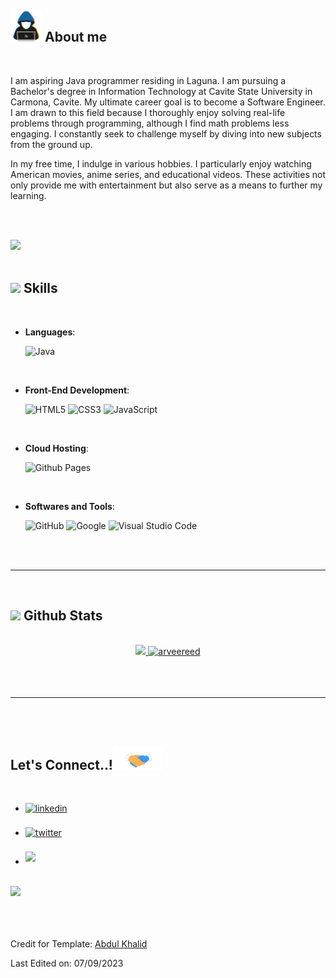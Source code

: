 
## <picture><img src = "https://github.com/0xAbdulKhalid/0xAbdulKhalid/raw/main/assets/mdImages/about_me.gif" width = 50px></picture> **About me**


<br>

I am aspiring Java programmer residing in Laguna. I am pursuing a Bachelor's degree in Information Technology at Cavite State University in Carmona, Cavite. My ultimate career goal is to become a Software Engineer. I am drawn to this field because I thoroughly enjoy solving real-life problems through programming, although I find math problems less engaging. I constantly seek to challenge myself by diving into new subjects from the ground up.

In my free time, I indulge in various hobbies. I particularly enjoy watching American movies, anime series, and educational videos. These activities not only provide me with entertainment but also serve as a means to further my learning.

<br><br>

<img src="https://user-images.githubusercontent.com/73097560/115834477-dbab4500-a447-11eb-908a-139a6edaec5c.gif"><br><br>

## <img src="https://media2.giphy.com/media/QssGEmpkyEOhBCb7e1/giphy.gif?cid=ecf05e47a0n3gi1bfqntqmob8g9aid1oyj2wr3ds3mg700bl&rid=giphy.gif" width ="25"><b> Skills</b>
<br>

<p align="center">

- **Languages**:

    ![Java](https://img.shields.io/badge/Java-ED8B00?style=for-the-badge&logo=openjdk&logoColor=white)

<br>   

- **Front-End Development**:

   ![HTML5](https://img.shields.io/badge/HTML5%20-%23E34F26.svg?style=for-the-badge&logo=html5&logoColor=white)
   ![CSS3](https://img.shields.io/badge/CSS%20-%231572B6.svg?style=for-the-badge&logo=css3&logoColor=white)
   ![JavaScript](https://img.shields.io/badge/JavaScript%20-%23F7DF1E.svg?style=for-the-badge&logo=javascript&logoColor=black)

<br>

- **Cloud Hosting**:

    ![Github Pages](https://img.shields.io/badge/GitHub%20Pages-%23327FC7.svg?style=for-the-badge&logo=github&logoColor=white)

<br>

- **Softwares and Tools**:

    ![GitHub](https://img.shields.io/badge/github-%23121011.svg?style=for-the-badge&logo=github&logoColor=white)
    ![Google](https://img.shields.io/badge/google-%234285F4.svg?style=for-the-badge&logo=google&logoColor=white)
    ![Visual Studio Code](https://img.shields.io/badge/Visual%20Studio%20Code-0078d7.svg?style=for-the-badge&logo=visual-studio-code&logoColor=white)


</p>

<br>
<br>

-----

<br>


## <img src="https://media.giphy.com/media/iY8CRBdQXODJSCERIr/giphy.gif" width="35"><b> Github Stats </b>
<br>

<div align="center">

<a href="https://github.com/arveereed/">
  <img src="https://github-readme-stats.vercel.app/api?username=arveereed&include_all_commits=true&count_private=true&show_icons=true&line_height=20&title_color=7A7ADB&icon_color=2234AE&text_color=D3D3D3&bg_color=0,000000,130F40" width="450"/>
  <img src="https://github-readme-stats.vercel.app/api/top-langs?username=arveereed&show_icons=true&locale=en&layout=compact&line_height=20&title_color=7A7ADB&icon_color=2234AE&text_color=D3D3D3&bg_color=0,000000,130F40" width="375"  alt="arveereed"/>

</a>
</div>

<br>
<br>
<br>

-----

<br>
<br>

## <b> Let's Connect..!</b><img src="https://github.com/0xAbdulKhalid/0xAbdulKhalid/raw/main/assets/mdImages/handshake.gif" width ="80">
<br>
<div align='left'>

<ul>

<li>
<a href="https://www.facebook.com/ArveeReeD" target="_blank">
<img src="https://img.shields.io/badge/Facebook: Arvee-1877F2?style=for-the-badge&logo=facebook&logoColor=white" alt=linkedin style="margin-bottom: 5px;"/>
</a>
</li>

<br>

<li>
<a href="https://instagram.com/arveereed" target="_blank">
<img src="https://img.shields.io/badge/Instagram: Arvee-E4405F?style=for-the-badge&logo=instagram&logoColor=white" alt=twitter style="margin-bottom: 5px;"/>
</a>
</li>

<br>

<li>
<a href="mailto:arveedurante220@gmail.com" target="_blank">
<img src="https://img.shields.io/badge/gmail: Arvee-%23EA4335.svg?style=for-the-badge&logo=gmail&logoColor=white" t=mail style="margin-bottom: 5px;" />
</a>
</li>

</ul>
</div>

<br>
<img src="https://user-images.githubusercontent.com/73097560/115834477-dbab4500-a447-11eb-908a-139a6edaec5c.gif">
<br>
<br>
<br>
<br>

Credit for Template: [Abdul Khalid](https://github.com/0xabdulkhalid)

Last Edited on: 07/09/2023
